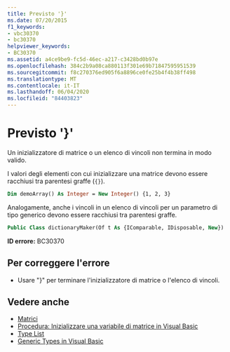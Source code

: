 ```yaml
---
title: Previsto '}'
ms.date: 07/20/2015
f1_keywords:
- vbc30370
- bc30370
helpviewer_keywords:
- BC30370
ms.assetid: a4ce9be9-fc5d-46ec-a217-c3428bd0b97e
ms.openlocfilehash: 384c2b9a08ca880113f301e69b71847595951539
ms.sourcegitcommit: f8c270376ed905f6a8896ce0fe25b4f4b38ff498
ms.translationtype: MT
ms.contentlocale: it-IT
ms.lasthandoff: 06/04/2020
ms.locfileid: "84403823"
---
```

# <a name="-expected"></a>Previsto '}'
Un inizializzatore di matrice o un elenco di vincoli non termina in modo valido.

I valori degli elementi con cui inizializzare una matrice devono essere racchiusi tra parentesi graffe (`{}`).

```vb
Dim demoArray() As Integer = New Integer() {1, 2, 3}
```

Analogamente, anche i vincoli in un elenco di vincoli per un parametro di tipo generico devono essere racchiusi tra parentesi graffe.

```vb
Public Class dictionaryMaker(Of t As {IComparable, IDisposable, New})
```

**ID errore:** BC30370

## <a name="to-correct-this-error"></a>Per correggere l'errore

- Usare "}" per terminare l'inizializzatore di matrice o l'elenco di vincoli.

## <a name="see-also"></a>Vedere anche

- [Matrici](../programming-guide/language-features/arrays/index.md)
- [Procedura: Inizializzare una variabile di matrice in Visual Basic](../programming-guide/language-features/arrays/how-to-initialize-an-array-variable.md)
- [Type List](../language-reference/statements/type-list.md)
- [Generic Types in Visual Basic](../programming-guide/language-features/data-types/generic-types.md)
